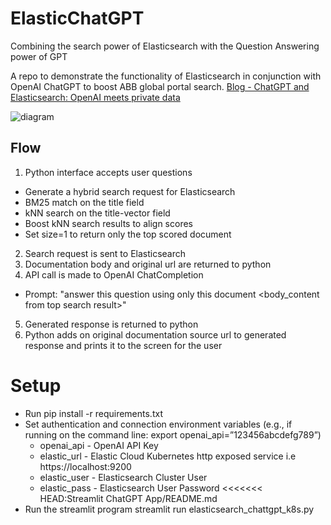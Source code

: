 # ElasticChatGPT

Combining the search power of Elasticsearch with the Question Answering power of GPT

A repo to demonstrate the functionality of Elasticsearch in conjunction with OpenAI ChatGPT to boost ABB global portal search.
[Blog - ChatGPT and Elasticsearch: OpenAI meets private data](https://www.elastic.co/blog/chatgpt-elasticsearch-openai-meets-private-data)

![diagram](https://github.com/strudel0209/ChatGPTonELK/blob/main/Streamlit%20ChatGPT%20App/images/ElasticChat%20GPT%20Diagram.png)
## Flow
1. Python interface accepts user questions
- Generate a hybrid search request for Elasticsearch
- BM25 match on the title field
- kNN search on the title-vector field
- Boost kNN search results to align scores
- Set size=1 to return only the top scored document
2. Search request is sent to Elasticsearch
3. Documentation body and original url are returned to python
4. API call is made to OpenAI ChatCompletion
- Prompt: "answer this question <question> using only this document <body_content from top search result>"
5. Generated response is returned to python
6. Python adds on original documentation source url to generated response and prints it to the screen for the user

# Setup
- Run pip install -r requirements.txt
- Set authentication and connection environment variables (e.g., if running on the command line: export openai_api=”123456abcdefg789”)
  - openai_api - OpenAI API Key
  - elastic_url - Elastic Cloud Kubernetes http exposed service i.e https://localhost:9200
  - elastic_user - Elasticsearch Cluster User
  - elastic_pass - Elasticsearch User Password
<<<<<<< HEAD:Streamlit ChatGPT App/README.md
- Run the streamlit program streamlit run elasticsearch_chattgpt_k8s.py
